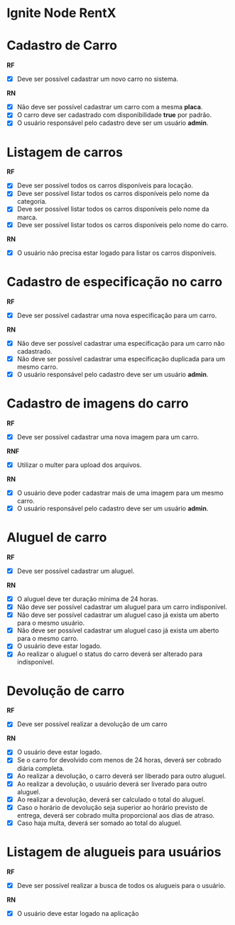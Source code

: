 # Ignite Node RentX

# Cadastro de Carro

**RF**

- [x] Deve ser possível cadastrar um novo carro no sistema.

**RN**

- [x] Não deve ser possível cadastrar um carro com a mesma **placa**.
- [x] O carro deve ser cadastrado com disponibilidade **true** por padrão.
- [x] O usuário responsável pelo cadastro deve ser um usuário **admin**.

# Listagem de carros

**RF**

- [x] Deve ser possível todos os carros disponíveis para locação.
- [x] Deve ser possível listar todos os carros disponíveis pelo nome da categoria.
- [x] Deve ser possível listar todos os carros disponíveis pelo nome da marca.
- [x] Deve ser possível listar todos os carros disponíveis pelo nome do carro.

**RN**

- [x] O usuário não precisa estar logado para listar os carros disponíveis.

# Cadastro de especificação no carro

**RF**

- [x] Deve ser possível cadastrar uma nova especificação para um carro.

**RN**

- [x] Não deve ser possível cadastrar uma especificação para um carro não cadastrado.
- [x] Não deve ser possível cadastrar uma especificação duplicada para um mesmo carro.
- [x] O usuário responsável pelo cadastro deve ser um usuário **admin**.

# Cadastro de imagens do carro

**RF**

- [x] Deve ser possível cadastrar uma nova imagem para um carro.

**RNF**

- [x] Utilizar o multer para upload dos arquivos.

**RN**

- [x] O usuário deve poder cadastrar mais de uma imagem para um mesmo carro.
- [x] O usuário responsável pelo cadastro deve ser um usuário **admin**.

# Aluguel de carro

**RF**

- [x] Deve ser possível cadastrar um aluguel.

**RN**

- [x] O aluguel deve ter duração mínima de 24 horas.
- [x] Não deve ser possível cadastrar um aluguel para um carro indisponível.
- [x] Não deve ser possível cadastrar um aluguel caso já exista um aberto para o mesmo usuário.
- [x] Não deve ser possível cadastrar um aluguel caso já exista um aberto para o mesmo carro.
- [x] O usuário deve estar logado.
- [x] Ao realizar o aluguel o status do carro deverá ser alterado para indisponível.

# Devolução de carro

**RF**

- [x] Deve ser possível realizar a devolução de um carro

**RN**

- [x] O usuário deve estar logado.
- [x] Se o carro for devolvido com menos de 24 horas, deverá ser cobrado diária completa.
- [x] Ao realizar a devolução, o carro deverá ser liberado para outro aluguel.
- [x] Ao realizar a devolução, o usuário deverá ser liverado para outro aluguel.
- [x] Ao realizar a devolução, deverá ser calculado o total do aluguel.
- [x] Caso o horário de devolução seja superior ao horário previsto de entrega, deverá ser cobrado multa proporcional aos dias de atraso.
- [x] Caso haja multa, deverá ser somado ao total do aluguel.

# Listagem de alugueis para usuários

**RF**

- [x] Deve ser possível realizar a busca de todos os alugueis para o usuário.

**RN**

- [x] O usuário deve estar logado na aplicação
